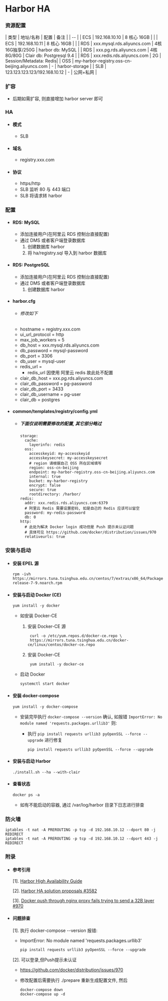 # Harbor HA

### 资源配置
| 类型 | 地址/名称 | 配置 | 备注 |
| --  |
| ECS | 192.168.10.10 | 8 核心 16GB | |
| ECS | 192.168.10.11 | 8 核心 16GB | |
| RDS | xxx.mysql.rds.aliyuncs.com | 4核16G独享/250G | harbor db: MySQL |
| RDS | xxx.pg.rds.aliyuncs.com | 4核8G/80G | Clair db: Postgresql 9.4 |
| RDS | xxx.redis.rds.aliyuncs.com | 2G | Session/Metadata: Redis|
| OSS | my-harbor-registry.oss-cn-beijing.aliyuncs.com | - | harbor-storage |
| SLB | 123.123.123.123/192.168.10.12 | - | 公网+私网 |

### 扩容
- 后期如需扩容, 则直接增加 harbor server 即可

### HA
- #### 模式
  - SLB
- #### 域名
  - registry.xxx.com

- #### 协议
  - https/http
  - SLB 监听 80 与 443 端口
  - SLB 将请求转 harbor

### 配置
- #### RDS: MySQL
  - 添加连接用户(在阿里云 RDS 控制台直接配置)
  - 通过 DMS 或者客户端登录数据库
    1. 创建数据库 harbor
    2. 将 ha/registry.sql 导入到 harbor 数据库


- #### RDS: PostgreSQL
  - 添加连接用户(在阿里云 RDS 控制台直接配置)
  - 通过 DMS 或者客户端登录数据库
    1. 创建数据库 harbor

- #### harbor.cfg
  - ###### 修改如下
  - hostname = registry.xxx.com
  - ui_url_protocol = http
  - max_job_workers = 5
  - db_host = xxx.mysql.rds.aliyuncs.com
  - db_password = mysql-password
  - db_port = 3306
  - db_user = mysql-user
  - redis_url =
    - redis_url 因使用 阿里云 redis 故此处不配置
  - clair_db_host = xxx.pg.rds.aliyuncs.com
  - clair_db_password = pg-password
  - clair_db_port = 3433
  - clair_db_username = pg-user
  - clair_db = postgres

- #### common/templates/registry/config.yml
  - ##### 下面仅说明需要修改的配置, 其它部分略过

        storage:
          cache:
            layerinfo: redis
          oss:
            accesskeyid: my-accesskeyid
            accesskeysecret: my-accesskeysecret
            # region 请根据自己 OSS 所在区域填写
            region: oss-cn-beijing
            endpoint: my-harbor-registry.oss-cn-beijing.aliyuncs.com
            internal: true
            bucket: my-harbor-registry
            encrypt: false
            secure: true
            rootdirectory: /harbor/
        redis:
          addr: xxx.redis.rds.aliyuncs.com:6379
          # 阿里云 Redis 需要设置密码, 如是自己的 Redis 应该可以留空
          password: my-redis-password
          db: 0
        http:
          # 此处为解决 Docker login 成功但是 Push 提示未认证问题
          # 具体可见 https://github.com/docker/distribution/issues/970
          relativeurls: true

### 安装与启动
- #### 安装 EPEL 源

      rpm -ivh https://mirrors.tuna.tsinghua.edu.cn/centos/7/extras/x86_64/Packages/epel-release-7-9.noarch.rpm

- #### 安装与启动 Docker (CE)

      yum install -y docker

  - 如安装 Docker-CE
    1. 安装 Docker-CE 源

            curl -o /etc/yum.repos.d/docker-ce.repo \
            https://mirrors.tuna.tsinghua.edu.cn/docker-ce/linux/centos/docker-ce.repo

    2. 安装 Docker-CE

            yum install -y docker-ce

  - 启动 Docker

        systemctl start docker  

- #### 安装 docker-compose

      yum install -y docker-compose

  - 安装完毕执行 `docker-compose --version` 确认, 如报错 `ImportError: No module named 'requests.packages.urllib3'` 则:
    - 执行 `pip install requests urllib3 pyOpenSSL --force --upgrade` 进行修复

          pip install requests urllib3 pyOpenSSL --force --upgrade

- #### 安装与启动 Harbor

      ./install.sh --ha --with-clair

- #### 查看状态

      docker ps -a

  - 如有不能启动的容器, 通过 /var/log/harbor 目录下日志进行排查


### 防火墙

    iptables -t nat -A PREROUTING -p tcp -d 192.168.10.12 --dport 80 -j REDIRECT
    iptables -t nat -A PREROUTING -p tcp -d 192.168.10.12 --dport 443 -j REDIRECT

### 附录
- #### 参考引用
  [1]. [Harbor High Availability Guide](https://github.com/vmware/harbor/blob/master/docs/high_availability_installation_guide.md)

  [2]. [Harbor HA solution proposals #3582](https://github.com/vmware/harbor/issues/3582)

  [3]. [Docker push through nginx proxy fails trying to send a 32B layer #970](https://github.com/docker/distribution/issues/970)

- #### 问题排查
  [1]. 执行 docker-compose --version 报错:
    - ImportError: No module named 'requests.packages.urllib3'

          pip install requests urllib3 pyOpenSSL --force --upgrade

  [2]. 可以登录,但Push提示未认证
    - https://github.com/docker/distribution/issues/970
    - 修改配置后需要执行 ./prepare 重新生成配置文件, 然后

          docker-compose down
          docker-compose up -d
